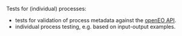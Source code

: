 Tests for (individual) processes:

- tests for validation of process metadata against the [openEO API](https://openeo.org/).
- individual process testing, e.g. based on input-output examples.
